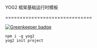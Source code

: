 YOG2 框架基础运行时模板

==============================

[![Greenkeeper badge](https://badges.greenkeeper.io/l19861225q/yog2.svg)](https://greenkeeper.io/)

```
npm i -g yog2
yog2 init project
```
